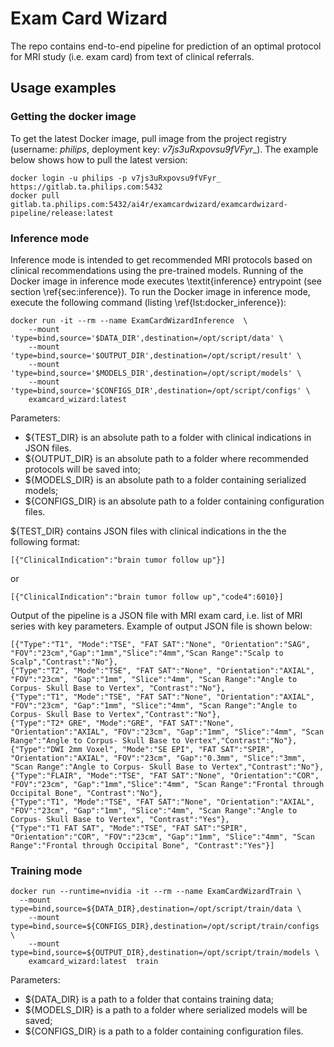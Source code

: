 # Exam Card Wizard
The repo contains end-to-end pipeline for prediction of an optimal protocol for MRI study (i.e. exam card) from text of clinical referrals.

## Usage examples
### Getting the docker image
To get the latest Docker image, pull image from the project registry (username: _philips_, deployment key: _v7js3uRxpovsu9fVFyr__). The example below shows how to pull the latest version:
```
docker login -u philips -p v7js3uRxpovsu9fVFyr_ https://gitlab.ta.philips.com:5432
docker pull gitlab.ta.philips.com:5432/ai4r/examcardwizard/examcardwizard-pipeline/release:latest
```

### Inference mode
Inference mode is intended to get recommended MRI protocols based on clinical recommendations using the pre-trained models. Running of the Docker image in inference mode executes \textit{inference} entrypoint (see section \ref{sec:inference}). To run the Docker image in inference mode, execute the following command (listing \ref{lst:docker_inference}):

```
docker run -it --rm --name ExamCardWizardInference  \
	--mount 'type=bind,source='$DATA_DIR',destination=/opt/script/data' \
	--mount 'type=bind,source='$OUTPUT_DIR',destination=/opt/script/result' \
	--mount 'type=bind,source='$MODELS_DIR',destination=/opt/script/models' \
	--mount 'type=bind,source='$CONFIGS_DIR',destination=/opt/script/configs' \
	examcard_wizard:latest

```
Parameters:
- ${TEST_DIR} is an absolute path to a folder with clinical indications in JSON files.
- ${OUTPUT_DIR} is an absolute path to a folder where recommended protocols will be saved into;
- ${MODELS_DIR} is an absolute path to a folder containing serialized models;
- ${CONFIGS_DIR} is an absolute path to a folder containing configuration files.

${TEST_DIR} contains JSON files with clinical indications in the the following format:
```
[{"ClinicalIndication":"brain tumor follow up"}]
```
or
```
[{"ClinicalIndication":"brain tumor follow up","code4":6010}]
```

Output of the pipeline is a JSON file with MRI exam card, i.e. list of MRI series with key parameters. Example of output JSON file is shown below:
```
[{"Type":"T1", "Mode":"TSE", "FAT SAT":"None", "Orientation":"SAG", "FOV":"23cm","Gap":"1mm","Slice":"4mm","Scan Range":"Scalp to Scalp","Contrast":"No"},
{"Type":"T2", "Mode":"TSE", "FAT SAT":"None", "Orientation":"AXIAL", "FOV":"23cm", "Gap":"1mm", "Slice":"4mm", "Scan Range":"Angle to Corpus- Skull Base to Vertex", "Contrast":"No"},
{"Type":"T1", "Mode":"TSE", "FAT SAT":"None", "Orientation":"AXIAL", "FOV":"23cm", "Gap":"1mm", "Slice":"4mm", "Scan Range":"Angle to Corpus- Skull Base to Vertex","Contrast":"No"},
{"Type":"T2* GRE", "Mode":"GRE", "FAT SAT":"None", "Orientation":"AXIAL", "FOV":"23cm", "Gap":"1mm", "Slice":"4mm", "Scan Range":"Angle to Corpus- Skull Base to Vertex","Contrast":"No"},
{"Type":"DWI 2mm Voxel", "Mode":"SE EPI", "FAT SAT":"SPIR", "Orientation":"AXIAL", "FOV":"23cm", "Gap":"0.3mm", "Slice":"3mm", "Scan Range":"Angle to Corpus- Skull Base to Vertex","Contrast":"No"},
{"Type":"FLAIR", "Mode":"TSE", "FAT SAT":"None", "Orientation":"COR", "FOV":"23cm", "Gap":"1mm","Slice":"4mm", "Scan Range":"Frontal through Occipital Bone", "Contrast":"No"},
{"Type":"T1", "Mode":"TSE", "FAT SAT":"None", "Orientation":"AXIAL", "FOV":"23cm", "Gap":"1mm", "Slice":"4mm", "Scan Range":"Angle to Corpus- Skull Base to Vertex", "Contrast":"Yes"},
{"Type":"T1 FAT SAT", "Mode":"TSE", "FAT SAT":"SPIR", "Orientation":"COR", "FOV":"23cm", "Gap":"1mm", "Slice":"4mm", "Scan Range":"Frontal through Occipital Bone", "Contrast":"Yes"}]
```

### Training mode
```
docker run --runtime=nvidia -it --rm --name ExamCardWizardTrain \
  --mount type=bind,source=${DATA_DIR},destination=/opt/script/train/data \
	--mount type=bind,source=${CONFIGS_DIR},destination=/opt/script/train/configs \
	--mount type=bind,source=${OUTPUT_DIR},destination=/opt/script/train/models \
	examcard_wizard:latest	train
```
Parameters:
- ${DATA_DIR} is a path to a folder that contains  training data;
- ${MODELS_DIR} is a path to a folder where serialized models will be saved;
- ${CONFIGS_DIR} is a path to a folder containing configuration files.
